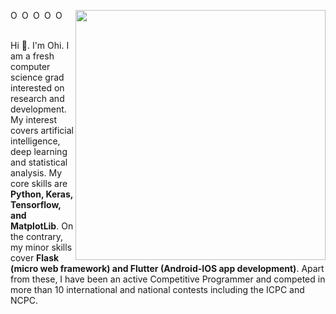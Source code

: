 <!--### Hi there 👋

**QuwsarOhi/QuwsarOhi** is a ✨ _special_ ✨ repository because its `README.md` (this file) appears on your GitHub profile.

Here are some ideas to get you started:

- 🔭 I’m currently working on ...
- 🌱 I’m currently learning ...
- 👯 I’m looking to collaborate on ...
- 🤔 I’m looking for help with ...
- 💬 Ask me about ...
- 📫 How to reach me: ...
- 😄 Pronouns: ...
- ⚡ Fun fact: ...
-->

[<img align="right" width="400" src="https://github-readme-stats.vercel.app/api?username=QuwsarOhi&show_icons=true"/>](https://github.com/QuwsarOhi/)

<a target="_blank" rel="noopener noreferrer" href="https://www.linkedin.com/in/quwsarohi/">
  <img align="left" alt="Ohi's Linkdein" width="15px" src="https://cdn.jsdelivr.net/npm/simple-icons@v3/icons/linkedin.svg" />
</a>
<a target="_blank" rel="noopener noreferrer" href="https://www.kaggle.com/amithasanshuvo">
  <img align="left" alt="Ohi's Kaggle" width="15px" src="https://cdn.jsdelivr.net/npm/simple-icons@3.1.0/icons/kaggle.svg" />
</a>
<a target="_blank" rel="noopener noreferrer" href="https://www.researchgate.net/profile/Abu_Ohi">
  <img align="left" alt="Ohi's ResearchGate" width="15px" src="https://cdn.jsdelivr.net/npm/simple-icons@3.2.0/icons/researchgate.svg" />
</a>
<a target="_blank" rel="noopener noreferrer" href="https://www.stopstalk.com/user/profile/QuwsarOhi">
  <img align="left" alt="Ohi's Competitive Programming Profile" width="15px" src="https://cdn.jsdelivr.net/npm/simple-icons@3.2.0/icons/codewars.svg" />
</a>
<a target="_blank" rel="noopener noreferrer" href="https://www.codechef.com/users/quwsarohi">
  <img align="left" alt="Ohi's CodeChef" width="15px" src="https://cdn.jsdelivr.net/npm/simple-icons@3.2.0/icons/codechef.svg" />
</a>
<br />
<br />

Hi 👋. I'm Ohi. I am a fresh computer science grad interested on research and development. My interest covers artificial intelligence, deep learning and statistical analysis. My core skills are **Python, Keras, Tensorflow, and MatplotLib**. On the contrary, my minor skills cover **Flask (micro web framework) and Flutter (Android-IOS app development)**. Apart from these, I have been an active Competitive Programmer and competed in more than 10 international and national contests including the ICPC and NCPC.
